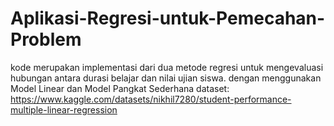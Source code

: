 # Aplikasi-Regresi-untuk-Pemecahan-Problem
kode merupakan implementasi dari dua metode regresi untuk mengevaluasi hubungan antara durasi  belajar dan nilai ujian siswa.
dengan menggunakan Model Linear dan Model Pangkat Sederhana
dataset:
https://www.kaggle.com/datasets/nikhil7280/student-performance-multiple-linear-regression
